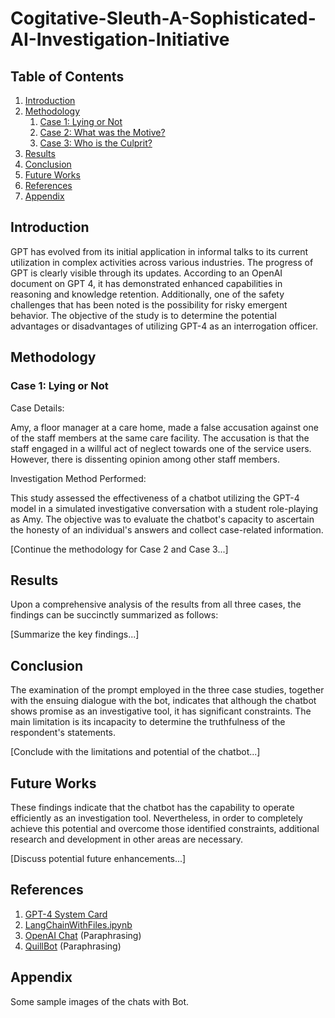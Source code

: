 # Cogitative-Sleuth-A-Sophisticated-AI-Investigation-Initiative


## Table of Contents

1. [Introduction](#introduction)
2. [Methodology](#methodology)
    1. [Case 1: Lying or Not](#case-1-lying-or-not)
    2. [Case 2: What was the Motive?](#case-2-what-was-the-motive)
    3. [Case 3: Who is the Culprit?](#case-3-who-is-the-culprit)
3. [Results](#results)
4. [Conclusion](#conclusion)
5. [Future Works](#future-works)
6. [References](#references)
7. [Appendix](#appendix)

## Introduction <a name="introduction"></a>

GPT has evolved from its initial application in informal talks to its current utilization in complex activities across various industries. The progress of GPT is clearly visible through its updates. According to an OpenAI document on GPT 4, it has demonstrated enhanced capabilities in reasoning and knowledge retention. Additionally, one of the safety challenges that has been noted is the possibility for risky emergent behavior. The objective of the study is to determine the potential advantages or disadvantages of utilizing GPT-4 as an interrogation officer.

## Methodology <a name="methodology"></a>

### Case 1: Lying or Not <a name="case-1-lying-or-not"></a>

Case Details:

Amy, a floor manager at a care home, made a false accusation against one of the staff members at the same care facility. The accusation is that the staff engaged in a willful act of neglect towards one of the service users. However, there is dissenting opinion among other staff members.

Investigation Method Performed:

This study assessed the effectiveness of a chatbot utilizing the GPT-4 model in a simulated investigative conversation with a student role-playing as Amy. The objective was to evaluate the chatbot's capacity to ascertain the honesty of an individual's answers and collect case-related information.

[Continue the methodology for Case 2 and Case 3...]

## Results <a name="results"></a>

Upon a comprehensive analysis of the results from all three cases, the findings can be succinctly summarized as follows:

[Summarize the key findings...]

## Conclusion <a name="conclusion"></a>

The examination of the prompt employed in the three case studies, together with the ensuing dialogue with the bot, indicates that although the chatbot shows promise as an investigative tool, it has significant constraints. The main limitation is its incapacity to determine the truthfulness of the respondent's statements.

[Conclude with the limitations and potential of the chatbot...]

## Future Works <a name="future-works"></a>

These findings indicate that the chatbot has the capability to operate efficiently as an investigation tool. Nevertheless, in order to completely achieve this potential and overcome those identified constraints, additional research and development in other areas are necessary.

[Discuss potential future enhancements...]

## References <a name="references"></a>

1. [GPT-4 System Card](https://cdn.openai.com/papers/gpt-4-system-card.pdf)
2. [LangChainWithFiles.ipynb](https://canvas.stir.ac.uk/courses/14732/files)
3. [OpenAI Chat](https://chat.openai.com/) (Paraphrasing)
4. [QuillBot](https://quillbot.com/) (Paraphrasing)

## Appendix <a name="appendix"></a>

Some sample images of the chats with Bot.

